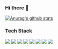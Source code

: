 ### Hi there 👋

[![Anurag's github stats](https://github-readme-stats.vercel.app/api?username=SongJaeHy&show_icons=true&theme=gruvbox)](https://github.com/anuraghazra/github-readme-stats)

### Tech Stack
<img src="https://img.shields.io/badge/Java-DA1C1F?style=flat-square&logo=Java&logoColor=white"/></a>
<img src="https://img.shields.io/badge/Javascript-EFD81F?style=flat-square&logo=JavaScript&logoColor=white"/></a>
<img src="https://img.shields.io/badge/jQuery-0865AC?style=flat-square&logo=jQuery&logoColor=white"/></a>
<img src="https://img.shields.io/badge/CSS3-1B84C1?style=flat-square&logo=CSS3&logoColor=white"/></a>
<img src="https://img.shields.io/badge/HTML5-E96229?style=flat-square&logo=HTML5&logoColor=white"/></a>
<img src="https://img.shields.io/badge/Spring-6AAD3C?style=flat-square&logo=Spring&logoColor=white"/></a>
<img src="https://img.shields.io/badge/MySQL-005E86?style=flat-square&logo=MySQL&logoColor=white"/></a>
<img src="https://img.shields.io/badge/Oracle-red?style=flat-square&logo=Oracle&logoColor=white"/></a>

<!--<img src="https://img.shields.io/badge/Python-376D9D?style=flat-square&logo=Python&logoColor=white"/></a>-->

<!--
**git-jane-hub/git-jane-hub** is a ✨ _special_ ✨ repository because its `README.md` (this file) appears on your GitHub profile.

Here are some ideas to get you started:

- 🔭 I’m currently working on ...
- 🌱 I’m currently learning ...
- 👯 I’m looking to collaborate on ...
- 🤔 I’m looking for help with ...
- 💬 Ask me about ...
- 📫 How to reach me: ...
- 😄 Pronouns: ...
- ⚡ Fun fact: ...

-->

